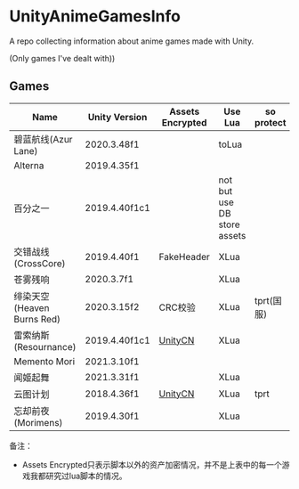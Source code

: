 # UnityAnimeGamesInfo

A repo collecting information about anime games made with Unity.

(Only games I've dealt with))

## Games

| Name | Unity Version |Assets Encrypted | Use Lua | so protect | More Info |
|------|---------------|-----------------|---------|------------|-----------|
| 碧蓝航线(Azur Lane) | 2020.3.48f1 | | toLua | | [more](Info/AzurLane/AzurLane.md) |
| Alterna | 2019.4.35f1 | | | | |
| 百分之一 | 2019.4.40f1c1 | | not but use DB store assets | | [more](Info/OnePercent/OnePercent.md) |
| 交错战线(CrossCore) | 2019.4.40f1 | FakeHeader | XLua | | [more](Info/CrossCore/CrossCore.md) |
| 苍雾残响 | 2020.3.7f1 | | XLua | |
| 绯染天空(Heaven Burns Red) | 2020.3.15f2 | CRC校验 | XLua | tprt(国服) | [more](Info/HeavenBurnsRed/HeavenBurnsRed.md) |
| 雷索纳斯(Resournance) | 2019.4.40f1c1 | [UnityCN](Info/UnityCN/UnityCN.md) | XLua | | [more](Info/Resournance/Resournance.md) |
| Memento Mori | 2021.3.10f1 | | | | |
| 闻姬起舞 | 2021.3.31f1 | | XLua | | [more](Info/WenJiQiWu/WenJiQiWu.md) |
| 云图计划 | 2018.4.36f1 | [UnityCN](Info/UnityCN/UnityCN.md) | XLua | tprt | |
| 忘却前夜(Morimens) | 2019.4.30f1 | | XLua | | [more](Info/Morimens/Morimens.md) |

备注：
- Assets Encrypted只表示脚本以外的资产加密情况，并不是上表中的每一个游戏我都研究过lua脚本的情况。